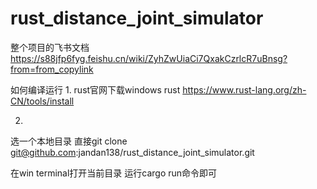 # rust_distance_joint_simulator

整个项目的飞书文档
https://s88jfp6fyg.feishu.cn/wiki/ZyhZwUiaCi7QxakCzrlcR7uBnsg?from=from_copylink

如何编译运行
1.
rust官网下载windows rust
https://www.rust-lang.org/zh-CN/tools/install

2.
选一个本地目录
直接git clone git@github.com:jandan138/rust_distance_joint_simulator.git

在win terminal打开当前目录 运行cargo run命令即可
